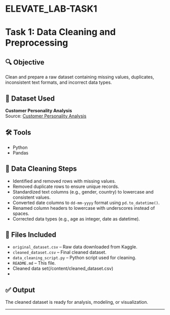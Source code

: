 # ELEVATE_LAB-TASK1
# Task 1: Data Cleaning and Preprocessing

## 🔍 Objective
Clean and prepare a raw dataset containing missing values, duplicates, inconsistent text formats, and incorrect data types.

## 📂 Dataset Used
**Customer Personality Analysis**  
Source: [Customer Personality Analysis](https://www.kaggle.com/datasets/imakash3011/customer-personality-analysis)

## 🛠 Tools
- Python
- Pandas

## 🧼 Data Cleaning Steps
- Identified and removed rows with missing values.
- Removed duplicate rows to ensure unique records.
- Standardized text columns (e.g., gender, country) to lowercase and consistent values.
- Converted date columns to `dd-mm-yyyy` format using `pd.to_datetime()`.
- Renamed column headers to lowercase with underscores instead of spaces.
- Corrected data types (e.g., age as integer, date as datetime).

## 📁 Files Included
- `original_dataset.csv` – Raw data downloaded from Kaggle.
- `cleaned_dataset.csv` – Final cleaned dataset.
- `data_cleaning_script.py` – Python script used for cleaning.
- `README.md` – This file.
- Cleaned data set(/content/cleaned_dataset.csv)
- 

## ✅ Output
The cleaned dataset is ready for analysis, modeling, or visualization.

---
